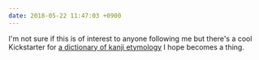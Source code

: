 ```yaml
---
date: 2018-05-22 11:47:03 +0900
---
```

I'm not sure if this is of interest to anyone following me but there's a cool Kickstarter for [a dictionary of kanji etymology](https://www.kickstarter.com/projects/johnrenfroe/outlier-kanji-dictionary) I hope becomes a thing.
